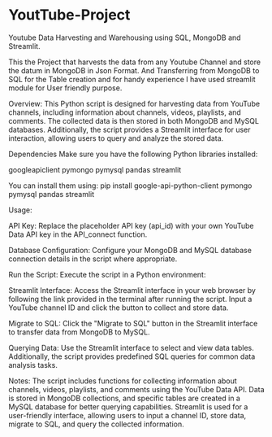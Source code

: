 # YoutTube-Project
Youtube Data Harvesting and Warehousing using SQL, MongoDB and Streamlit.

This the Project that harvests the data from any Youtube Channel and store the datum in MongoDB in Json Format. 
And Transferring from MongoDB to SQL for the Table creation and for handy experience I have used streamlit module for User friendly purpose.

Overview:
This Python script is designed for harvesting data from YouTube channels, including information about channels, videos, playlists, and comments. The collected data is then stored in both MongoDB and MySQL databases. Additionally, the script provides a Streamlit interface for user interaction, allowing users to query and analyze the stored data.

Dependencies
Make sure you have the following Python libraries installed:

googleapiclient
pymongo
pymysql
pandas
streamlit

You can install them using:
pip install google-api-python-client 
pymongo 
pymysql 
pandas 
streamlit

Usage:

API Key: Replace the placeholder API key (api_id) with your own YouTube Data API key in the API_connect function.

Database Configuration: Configure your MongoDB and MySQL database connection details in the script where appropriate.

Run the Script: Execute the script in a Python environment:

Streamlit Interface: Access the Streamlit interface in your web browser by following the link provided in the terminal after running the script. Input a YouTube channel ID and click the button to collect and store data.

Migrate to SQL: Click the "Migrate to SQL" button in the Streamlit interface to transfer data from MongoDB to MySQL.

Querying Data: Use the Streamlit interface to select and view data tables. Additionally, the script provides predefined SQL queries for common data analysis tasks.

Notes:
The script includes functions for collecting information about channels, videos, playlists, and comments using the YouTube Data API.
Data is stored in MongoDB collections, and specific tables are created in a MySQL database for better querying capabilities.
Streamlit is used for a user-friendly interface, allowing users to input a channel ID, store data, migrate to SQL, and query the collected information.




